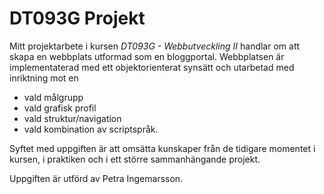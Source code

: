 # DT093G Projekt
Mitt projektarbete i kursen *DT093G - Webbutveckling II* handlar om att skapa en webbplats utformad som en bloggportal. Webbplatsen är implementaterad med ett objektorienterat synsätt och utarbetad med inriktning mot en 
* vald målgrupp
* vald grafisk profil
* vald struktur/navigation
* vald kombination av scriptspråk. 



Syftet med uppgiften är att omsätta kunskaper från de tidigare momentet i kursen, i praktiken och i ett större sammanhängande projekt.

Uppgiften är utförd av Petra Ingemarsson.
